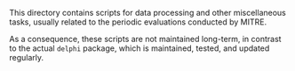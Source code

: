 This directory contains scripts for data processing and other miscellaneous
tasks, usually related to the periodic evaluations conducted by MITRE.

As a consequence, these scripts are not maintained long-term, in contrast to the
actual `delphi` package, which is maintained, tested, and updated regularly.
